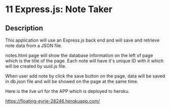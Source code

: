 # 11 Express.js: Note Taker

## Description
This application will use an Express.js back end and will save and retrieve note data from a JSON file.

notes.html page will show the database information on the left of page which is the title of the page. Each note will have it's unique ID with it which will be created by
uuid.js file.

When user add note by click the save button on the page, data will be saved in db.json file and will be showed on the page at the same time.

Here is the live url for the APP which is deployed to heroku.

https://floating-eyrie-28246.herokuapp.com/



